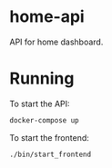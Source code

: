 # home-api
API for home dashboard.

# Running

To start the API:
```bash
docker-compose up
```

To start the frontend:
```bash
./bin/start_frontend
```